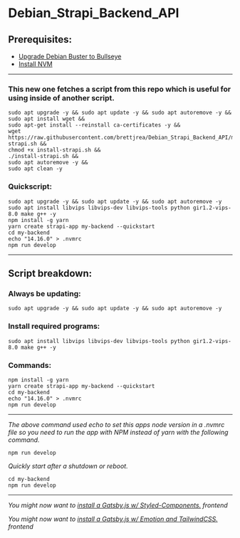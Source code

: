 # Debian_Strapi_Backend_API

## Prerequisites:

* [Upgrade Debian Buster to Bullseye](https://github.com/brettjrea/Debian_Bullseye_Upgrade_Script)
* [Install NVM](https://github.com/brettjrea/Debian_Install_NVM)

---

### This new one fetches a script from this repo which is useful for using inside of another script.

```
sudo apt upgrade -y && sudo apt update -y && sudo apt autoremove -y &&
sudo apt install wget &&
sudo apt-get install --reinstall ca-certificates -y &&
wget https://raw.githubusercontent.com/brettjrea/Debian_Strapi_Backend_API/main/install-strapi.sh &&
chmod +x install-strapi.sh &&
./install-strapi.sh &&
sudo apt autoremove -y &&
sudo apt clean -y
```


### Quickscript: 

```
sudo apt upgrade -y && sudo apt update -y && sudo apt autoremove -y
sudo apt install libvips libvips-dev libvips-tools python gir1.2-vips-8.0 make g++ -y
npm install -g yarn
yarn create strapi-app my-backend --quickstart
cd my-backend
echo "14.16.0" > .nvmrc
npm run develop
```

---

## Script breakdown:

### Always be updating:

```
sudo apt upgrade -y && sudo apt update -y && sudo apt autoremove -y
```

### Install required programs:

```
sudo apt install libvips libvips-dev libvips-tools python gir1.2-vips-8.0 make g++ -y
```

### Commands:
```
npm install -g yarn
yarn create strapi-app my-backend --quickstart
cd my-backend
echo "14.16.0" > .nvmrc
npm run develop
```

---

*The above command used echo to set this apps node version in a .nvmrc file so you need to run the app with NPM instead of yarn with the following command.*

```
npm run develop
```

*Quickly start after a shutdown or reboot.*

```
cd my-backend
npm run develop
```

---

*You might now want to [install a Gatsby.js w/ Styled-Components.](https://github.com/brettjrea/Gatsby_Typescript_Styled_Components) frontend*

*You might now want to [install a Gatsby.js w/ Emotion and TailwindCSS.](https://github.com/brettjrea/Gatsby_Typescript_Emotion_TailwindCSS) frontend*
